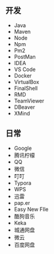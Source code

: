 ## 开发

- Java
- Maven
- Node
- Npm
- Pm2
- PostMan
- IDEA
- VS Code
- Docker
- VirtualBox
- FinalShell
- RMD
- TeamViewer
- DBeaver
- XMind

## 日常

- Google
- 腾讯柠檬
- QQ
- 微信
- 叮叮
- Typora
- WPS
- 迅雷
- pap.er
- Easy New FIle
- 酷狗音乐
- Keka
- 城通网盘
- 微云
- 百度网盘
